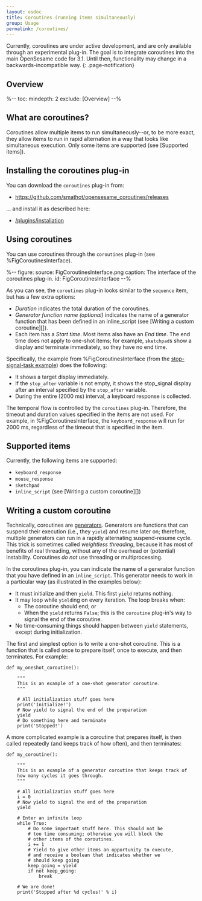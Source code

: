```yaml
---
layout: osdoc
title: Coroutines (running items simultaneously)
group: Usage
permalink: /coroutines/
---
```


Currently, coroutines are under active development, and are only available through an experimental plug-in. The goal is to integrate coroutines into the main OpenSesame code for 3.1. Until then, functionality may change in a backwards-incompatible way.
{: .page-notification}

## Overview

%--
toc:
 mindepth: 2
 exclude: [Overview]
--%

## What are coroutines?

Coroutines allow multiple items to run simultaneously--or, to be more exact, they allow items to run in rapid alternation in a way that looks like simultaneous execution. Only some items are supported (see [Supported items]).

## Installing the coroutines plug-in

You can download the `coroutines` plug-in from:

- <https://github.com/smathot/opensesame_coroutines/releases>

... and install it as described here:

- [/plugins/installation](/plugins/installation)

## Using coroutines

You can use coroutines through the `coroutines` plug-in (see %FigCoroutinesInterface).

%--
figure:
 source: FigCoroutinesInterface.png
 caption: The interface of the coroutines plug-in.
 id: FigCoroutinesInterface
--%

As you can see, the `coroutines` plug-in looks similar to the `sequence` item, but has a few extra options:

- *Duration* indicates the total duration of the coroutines.
- *Generator function name (optional)* indicates the name of a generator function that has been defined in an inline_script (see [Writing a custom coroutine][]).
- Each item has a *Start time*. Most items also have an *End time*. The end time does not apply to one-shot items; for example, `sketchpad`s show a display and terminate immediately, so they have no end time.

Specifically, the example from %FigCoroutinesInterface (from the [stop-signal-task example](https://github.com/smathot/opensesame_coroutines/tree/master/examples)) does the following:

- It shows a target display immediately.
- If the `stop_after` variable is not empty, it shows the stop_signal display after an interval specified by the `stop_after` variable.
- During the entire (2000 ms) interval, a keyboard response is collected.

The temporal flow is controlled by the `coroutines` plug-in. Therefore, the timeout and duration values specified in the items are not used. For example, in %FigCoroutinesInterface, the `keyboard_response` will run for 2000 ms, regardless of the timeout that is specified in the item.

## Supported items

Currently, the following items are supported:

- `keyboard_response`
- `mouse_response`
- `sketchpad`
- `inline_script` (see [Writing a custom coroutine][])

## Writing a custom coroutine

Technically, coroutines are [generators](https://en.wikipedia.org/wiki/Generator_(computer_programming)). Generators are functions that can suspend their execution (i.e., they `yield`) and resume later on; therefore, multiple generators can run in a rapidly alternating suspend-resume cycle. This trick is sometimes called *weightless threading*, because it has most of benefits of real threading, without any of the overhead or (potential) instability. Coroutines *do not* use threading or multiprocessing.

In the coroutines plug-in, you can indicate the name of a generator function that you have defined in an `inline_script`. This generator needs to work in a particular way (as illustrated in the examples below):

- It must initialize and then `yield`. This first `yield` returns nothing.
- It may loop while `yield`ing on every iteration. The loop breaks when:
  - The coroutine should end; or
  - When the `yield` returns `False`; this is the `coroutine` plug-in's way to signal the end of the coroutine.
- No time-consuming things should happen between `yield` statements, except during initialization.

The first and simplest option is to write a one-shot coroutine. This is a function that is called once to prepare itself, once to execute, and then terminates. For example:

~~~ .python
def my_oneshot_coroutine():

	"""
	This is an example of a one-shot generator coroutine.
	"""

	# All initialization stuff goes here
	print('Initialize!')
	# Now yield to signal the end of the preparation
	yield
	# Do something here and terminate
	print('Stopped!')
~~~

A more complicated example is a coroutine that prepares itself, is then called repeatedly (and keeps track of how often), and then terminates:

~~~ .python
def my_coroutine():

	"""
	This is an example of a generator coroutine that keeps track of
	how many cycles it goes through.
	"""

	# All initialization stuff goes here
	i = 0
	# Now yield to signal the end of the preparation
	yield

	# Enter an infinite loop
	while True:
		# Do some important stuff here. This should not be
		# too time consuming; otherwise you will block the
		# other items of the coroutines.
		i += 1
		# Yield to give other items an opportunity to execute,
		# and receive a boolean that indicates whether we
		# should keep going
		keep_going = yield
		if not keep_going:
			break

	# We are done!
	print('Stopped after %d cycles!' % i)
~~~
